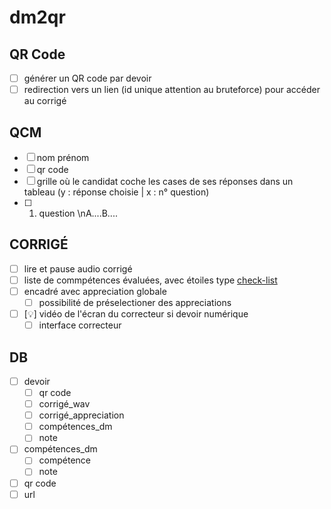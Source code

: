 # dm2qr

## QR Code
- [ ] générer un QR code par devoir
- [ ] redirection vers un lien (id unique attention au bruteforce) pour accéder au corrigé

## QCM
- [ ] nom prénom
- [ ] qr code
- [ ] grille où le candidat coche les cases de ses réponses dans un tableau (y : réponse choisie | x : n° question)
- [ ] 1. question \nA....B....

## CORRIGÉ
- [ ] lire et pause audio corrigé
- [ ] liste de commpétences évaluées, avec étoiles type [check-list](https://lacavernedeplaton.fr/eval/index.php)
- [ ] encadré avec appreciation globale
  - [ ] possibilité de préselectioner des appreciations
- [ ] [💡] vidéo de l'écran du correcteur si devoir numérique
  - [ ] interface correcteur

## DB
- [ ] devoir
  - [ ] qr code
  - [ ] corrigé_wav
  - [ ] corrigé_appreciation
  - [ ] compétences_dm
  - [ ] note
- [ ] compétences_dm
  - [ ] compétence
  - [ ] note
- [ ]  qr code
  - [ ] url

